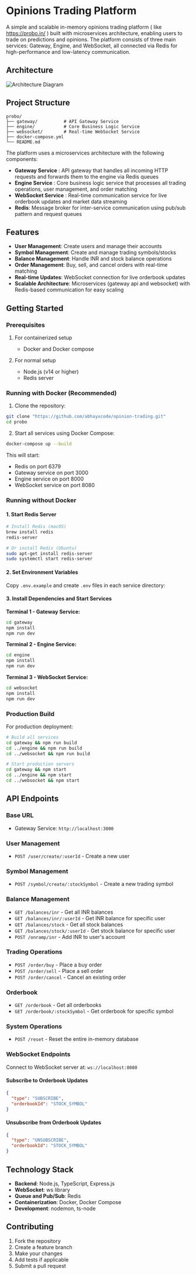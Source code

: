 # Opinions Trading Platform

A simple and scalable in-memory opinions trading platform ( like https://probo.in/ ) built with microservices architecture, enabling users to trade on predictions and opinions. The platform consists of three main services: Gateway, Engine, and WebSocket, all connected via Redis for high-performance and low-latency communication.

## Architecture

![Architecture Diagram](./Architecture.png)

## Project Structure

```
probo/
├── gateway/          # API Gateway Service
├── engine/           # Core Business Logic Service
├── websocket/        # Real-time WebSocket Service
├── docker-compose.yml
└── README.md
```

The platform uses a microservices architecture with the following components:

- **Gateway Service** : API gateway that handles all incoming HTTP requests and forwards them to the engine via Redis queues
- **Engine Service** : Core business logic service that processes all trading operations, user management, and order matching
- **WebSocket Service** : Real-time communication service for live orderbook updates and market data streaming
- **Redis**: Message broker for inter-service communication using pub/sub pattern and request queues

## Features

- **User Management**: Create users and manage their accounts
- **Symbol Management**: Create and manage trading symbols/stocks
- **Balance Management**: Handle INR and stock balance operations
- **Order Management**: Buy, sell, and cancel orders with real-time matching
- **Real-time Updates**: WebSocket connection for live orderbook updates
- **Scalable Architecture**: Microservices (gateway api and websocket) with Redis-based communication for easy scaling

## Getting Started

### Prerequisites

1. For containerized setup

   - Docker and Docker compose

2. For normal setup
   - Node.js (v14 or higher)
   - Redis server

### Running with Docker (Recommended)

1. Clone the repository:

```bash
git clone "https://github.com/abhayxcode/opinion-trading.git"
cd probo
```

2. Start all services using Docker Compose:

```bash
docker-compose up --build
```

This will start:

- Redis on port 6379
- Gateway service on port 3000
- Engine service on port 8000
- WebSocket service on port 8080

### Running without Docker

#### 1. Start Redis Server

```bash
# Install Redis (macOS)
brew install redis
redis-server

# Or install Redis (Ubuntu)
sudo apt-get install redis-server
sudo systemctl start redis-server
```

#### 2. Set Environment Variables

Copy `.env.example` and create `.env` files in each service directory:

#### 3. Install Dependencies and Start Services

**Terminal 1 - Gateway Service:**

```bash
cd gateway
npm install
npm run dev
```

**Terminal 2 - Engine Service:**

```bash
cd engine
npm install
npm run dev
```

**Terminal 3 - WebSocket Service:**

```bash
cd websocket
npm install
npm run dev
```

### Production Build

For production deployment:

```bash
# Build all services
cd gateway && npm run build
cd ../engine && npm run build
cd ../websocket && npm run build

# Start production servers
cd gateway && npm start
cd ../engine && npm start
cd ../websocket && npm start
```

## API Endpoints

### Base URL

- Gateway Service: `http://localhost:3000`

### User Management

- `POST /user/create/:userId` - Create a new user

### Symbol Management

- `POST /symbol/create/:stockSymbol` - Create a new trading symbol

### Balance Management

- `GET /balances/inr` - Get all INR balances
- `GET /balances/inr/:userId` - Get INR balance for specific user
- `GET /balances/stock` - Get all stock balances
- `GET /balances/stock/:userId` - Get stock balance for specific user
- `POST /onramp/inr` - Add INR to user's account

### Trading Operations

- `POST /order/buy` - Place a buy order
- `POST /order/sell` - Place a sell order
- `POST /order/cancel` - Cancel an existing order

### Orderbook

- `GET /orderbook` - Get all orderbooks
- `GET /orderbook/:stockSymbol` - Get orderbook for specific symbol

### System Operations

- `POST /reset` - Reset the entire in-memory database

### WebSocket Endpoints

Connect to WebSocket server at: `ws://localhost:8080`

#### Subscribe to Orderbook Updates

```json
{
  "type": "SUBSCRIBE",
  "orderbookId": "STOCK_SYMBOL"
}
```

#### Unsubscribe from Orderbook Updates

```json
{
  "type": "UNSUBSCRIBE",
  "orderbookId": "STOCK_SYMBOL"
}
```

## Technology Stack

- **Backend**: Node.js, TypeScript, Express.js
- **WebSocket**: ws library
- **Queue and Pub/Sub**: Redis
- **Containerization**: Docker, Docker Compose
- **Development**: nodemon, ts-node

## Contributing

1. Fork the repository
2. Create a feature branch
3. Make your changes
4. Add tests if applicable
5. Submit a pull request
